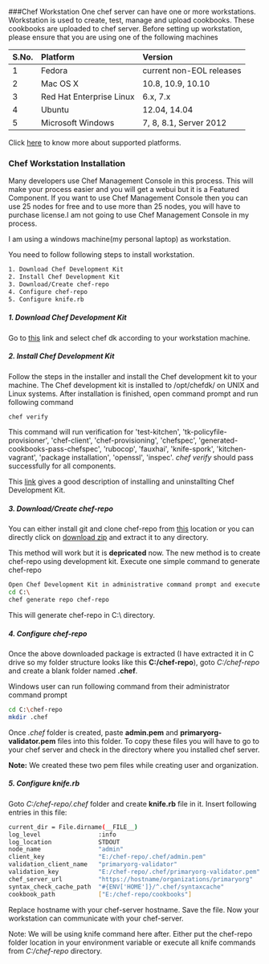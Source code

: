 ###Chef Workstation
One chef server can have one or more workstations. Workstation is used to create, test, manage and upload cookbooks. These cookbooks are uploaded to chef server. Before setting up workstation, please ensure that you are using one of the following machines

|S.No.|Platform|Version|
|:---|:----|:----|
|1|Fedora|current non-EOL releases|
|2|Mac OS X|10.8, 10.9, 10.10|
|3|Red Hat Enterprise Linux|6.x, 7.x|
|4|Ubuntu|12.04, 14.04|
|5|Microsoft Windows|7, 8, 8.1, Server 2012|

Click [here](https://docs.chef.io/supported_platforms.html) to know more about supported platforms.

### Chef Workstation Installation
Many developers use Chef Management Console in this process. This will make your process easier and you will get a webui but it is a Featured Component. If you want to use Chef Management Console then you can use 25 nodes for free and to use more than 25 nodes, you will have to purchase license.I am not going to use Chef Management Console in my process.

I am using a windows machine(my personal laptop) as workstation.

You need to follow following steps to install workstation.
```sh
1. Download Chef Development Kit
2. Install Chef Development Kit
3. Download/Create chef-repo
4. Configure chef-repo
5. Configure knife.rb
```    
##### 1. Download Chef Development Kit
Go to [this](https://downloads.chef.io/chef-dk/) link and select chef dk according to your workstation machine. 


##### 2. Install Chef Development Kit
Follow the steps in the installer and install the Chef development kit to your machine. The Chef development kit is installed to /opt/chefdk/ on UNIX and Linux systems. 
After installation is finished, open command prompt and run following command
```sh
chef verify
```    
This command will run verification for 'test-kitchen', 'tk-policyfile-provisioner', 'chef-client', 'chef-provisioning', 'chefspec', 'generated-cookbooks-pass-chefspec', 'rubocop', 'fauxhai', 'knife-spork', 'kitchen-vagrant', 'package installation', 'openssl', 'inspec'. *chef verify* should pass successfully for all components.

This [link](https://docs.chef.io/install_dk.html#uninstall-the-chef-dk-title) gives a good description of installing and uninstallting Chef Development Kit.


##### 3. Download/Create chef-repo

You can either install git and clone chef-repo from [this](https://github.com/chef/chef-repo) location or you can directly click on [download zip](https://github.com/chef/chef-repo/archive/master.zip) and extract it to any directory.

This method will work but it is **depricated** now. The new method is to create chef-repo using development kit. Execute one simple command to generate chef-repo
```sh	
Open Chef Development Kit in administrative command prompt and execute following two commands
cd C:\
chef generate repo chef-repo
```	
This will generate chef-repo in C:\ directory.
	

##### 4. Configure chef-repo
Once the above downloaded package is extracted (I have extracted it in C drive so my folder structure looks like this **C:/chef-repo**), goto *C:/chef-repo* and create a blank folder named **.chef**.

Windows user can run following command from their administrator command prompt
```sh
cd C:\chef-repo
mkdir .chef
```
Once *.chef* folder is created, paste **admin.pem** and **primaryorg-validator.pem** files into this folder. To copy these files you will have to go to your chef server and check in the directory where you installed chef server. 

**Note:** We created these two pem files while creating user and organization.

##### 5. Configure knife.rb
Goto *C:/chef-repo/.chef* folder and create **knife.rb** file in it. Insert following entries in this file:
```sh
current_dir = File.dirname(__FILE__)
log_level                :info
log_location             STDOUT
node_name                "admin"
client_key               "E:/chef-repo/.chef/admin.pem"
validation_client_name   "primaryorg-validator"
validation_key           "E:/chef-repo/.chef/primaryorg-validator.pem"
chef_server_url          "https://hostname/organizations/primaryorg"
syntax_check_cache_path  "#{ENV['HOME']}/^.chef/syntaxcache"
cookbook_path            ["E:/chef-repo/cookbooks"]
```

Replace hostname with your chef-server hostname. Save the file. Now your workstation can communicate with your chef-server. 

Note: We will be using knife command here after. Either put the chef-repo folder location in your environment variable or execute all knife commands from *C:/chef-repo* directory.
